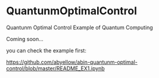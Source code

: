 # QuantunmOptimalControl
Quantunm Optimal Control Example of Quantum Computing

Coming soon...

you can check the example first:

https://github.com/abyellow/abin-quantunm-optimal-control/blob/master/README_EX1.ipynb

